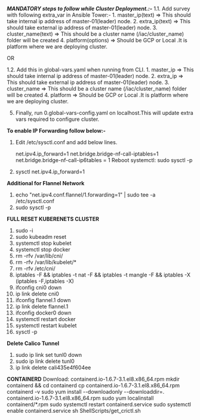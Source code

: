 **_MANDATORY steps to follow while Cluster Deployment.:-_**
1.1. Add survey with following extra_var in Ansible Tower:-
     1. master_ip(text)     => This should take internal ip address of master-01(leader) node.
     2. extra_ip(text)      => This should take external ip address of master-01(leader) node.
     3. cluster_name(text)  => This should be a cluster name (/iac/cluster_name) folder will be created 
     4. platform(options)   => Should be GCP or Local .It is platform where we are deploying cluster.
    
 OR

1.2. Add this in global-vars.yaml when running from CLI.
     1. master_ip     => This should take internal ip address of master-01(leader) node.
     2. extra_ip      => This should take external ip address of master-01(leader) node.
     3. cluster_name  => This should be a cluster name (/iac/cluster_name) folder will be created
     4. platform      => Should be GCP or Local .It is platform where we are deploying cluster.

5. Finally, run 0.global-vars-config.yaml on localhost.This will update extra vars required to configure cluster.


**To enable IP Forwarding follow below:-**
1. Edit /etc/sysctl.conf and add below lines.

    net.ipv4.ip_forward=1
    net.bridge.bridge-nf-call-iptables=1
    net.bridge.bridge-nf-call-ip6tables = 1
    Reboot systemctl: sudo sysctl -p

2. sysctl net.ipv4.ip_forward=1

**Additional for Flannel Network**
1. echo "net.ipv4.conf.flannel/1.forwarding=1" | sudo tee -a /etc/sysctl.conf
2. sudo sysctl -p


**FULL RESET KUBERENETS CLUSTER**
1. sudo -i
2. sudo kubeadm reset
3. systemctl stop kubelet
4. systemctl stop docker
5. rm -rfv /var/lib/cni/
6. rm -rfv /var/lib/kubelet/*
7. rm -rfv /etc/cni/
8. iptables -F && iptables -t nat -F && iptables -t mangle -F && iptables -X  (iptables -F,iptables -X)
9. ifconfig cni0 down
10. ip link delete cni0
11. ifconfig flannel.1 down
12. ip link delete flannel.1
13. ifconfig docker0 down
14. systemctl restart docker
15. systemctl restart kubelet
16. sysctl -p

**Delete Calico Tunnel**
1. sudo ip link set tunl0 down
2. sudo ip link delete tunl0
3. ip link delete cali435e4f604ee


**CONTAINERD**
Download: containerd.io-1.6.7-3.1.el8.x86_64.rpm
mkdir containerd && cd containerd
cp containerd.io-1.6.7-3.1.el8.x86_64.rpm containerd -v
sudo yum install --downloadonly --downloaddir=. containerd.io-1.6.7-3.1.el8.x86_64.rpm
sudo yum localinstall containerd/*.rpm
sudo systemctl restart containerd.service
sudo systemctl enable containerd.service
sh ShellScripts/get_crictl.sh
